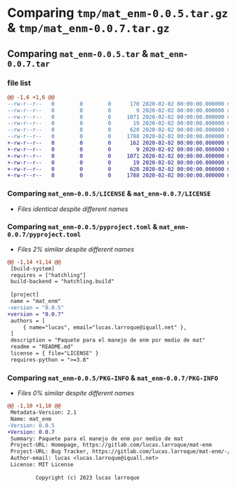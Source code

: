 # Comparing `tmp/mat_enm-0.0.5.tar.gz` & `tmp/mat_enm-0.0.7.tar.gz`

## Comparing `mat_enm-0.0.5.tar` & `mat_enm-0.0.7.tar`

### file list

```diff
@@ -1,6 +1,6 @@
--rw-r--r--   0        0        0      170 2020-02-02 00:00:00.000000 mat_enm-0.0.5/mat_enm.py
--rw-r--r--   0        0        0        9 2020-02-02 00:00:00.000000 mat_enm-0.0.5/consts/__init__.py
--rw-r--r--   0        0        0     1071 2020-02-02 00:00:00.000000 mat_enm-0.0.5/LICENSE
--rw-r--r--   0        0        0       19 2020-02-02 00:00:00.000000 mat_enm-0.0.5/README.md
--rw-r--r--   0        0        0      620 2020-02-02 00:00:00.000000 mat_enm-0.0.5/pyproject.toml
--rw-r--r--   0        0        0     1788 2020-02-02 00:00:00.000000 mat_enm-0.0.5/PKG-INFO
+-rw-r--r--   0        0        0      162 2020-02-02 00:00:00.000000 mat_enm-0.0.7/src/mat_enm/calc.py
+-rw-r--r--   0        0        0        9 2020-02-02 00:00:00.000000 mat_enm-0.0.7/src/mat_enm/consts/__init__.py
+-rw-r--r--   0        0        0     1071 2020-02-02 00:00:00.000000 mat_enm-0.0.7/LICENSE
+-rw-r--r--   0        0        0       19 2020-02-02 00:00:00.000000 mat_enm-0.0.7/README.md
+-rw-r--r--   0        0        0      620 2020-02-02 00:00:00.000000 mat_enm-0.0.7/pyproject.toml
+-rw-r--r--   0        0        0     1788 2020-02-02 00:00:00.000000 mat_enm-0.0.7/PKG-INFO
```

### Comparing `mat_enm-0.0.5/LICENSE` & `mat_enm-0.0.7/LICENSE`

 * *Files identical despite different names*

### Comparing `mat_enm-0.0.5/pyproject.toml` & `mat_enm-0.0.7/pyproject.toml`

 * *Files 2% similar despite different names*

```diff
@@ -1,14 +1,14 @@
 [build-system]
 requires = ["hatchling"]
 build-backend = "hatchling.build"
 
 [project]
 name = "mat_enm"
-version = "0.0.5"
+version = "0.0.7"
 authors = [
     { name="lucas", email="lucas.larroque@iquall.net" },
 ]
 description = "Paquete para el manejo de enm por medio de mat"
 readme = "README.md"
 license = { file="LICENSE" }
 requires-python = ">=3.8"
```

### Comparing `mat_enm-0.0.5/PKG-INFO` & `mat_enm-0.0.7/PKG-INFO`

 * *Files 0% similar despite different names*

```diff
@@ -1,10 +1,10 @@
 Metadata-Version: 2.1
 Name: mat_enm
-Version: 0.0.5
+Version: 0.0.7
 Summary: Paquete para el manejo de enm por medio de mat
 Project-URL: Homepage, https://gitlab.com/lucas.larroque/mat-enm
 Project-URL: Bug Tracker, https://gitlab.com/lucas.larroque/mat-enm/-/issues
 Author-email: lucas <lucas.larroque@iquall.net>
 License: MIT License
         
         Copyright (c) 2023 lucas larroque
```

